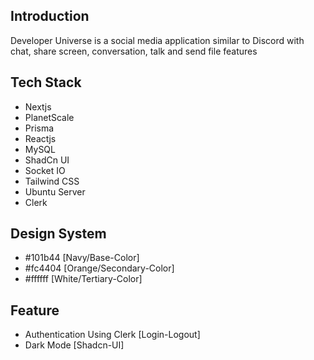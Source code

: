 ## Introduction

Developer Universe is a social media application similar to Discord with chat, share screen, conversation, talk and send file features

## Tech Stack

- Nextjs
- PlanetScale
- Prisma
- Reactjs
- MySQL
- ShadCn UI
- Socket IO
- Tailwind CSS
- Ubuntu Server
- Clerk

## Design System

- #101b44 [Navy/Base-Color]
- #fc4404 [Orange/Secondary-Color]
- #ffffff [White/Tertiary-Color]

## Feature 

- Authentication Using Clerk [Login-Logout] 
- Dark Mode [Shadcn-UI]